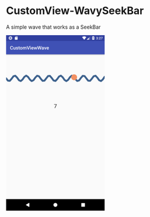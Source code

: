 # CustomView-WavySeekBar
A simple wave that works as a SeekBar

<img src="images/screenshot.png" alt="Screenshot" width="270" height="480">
